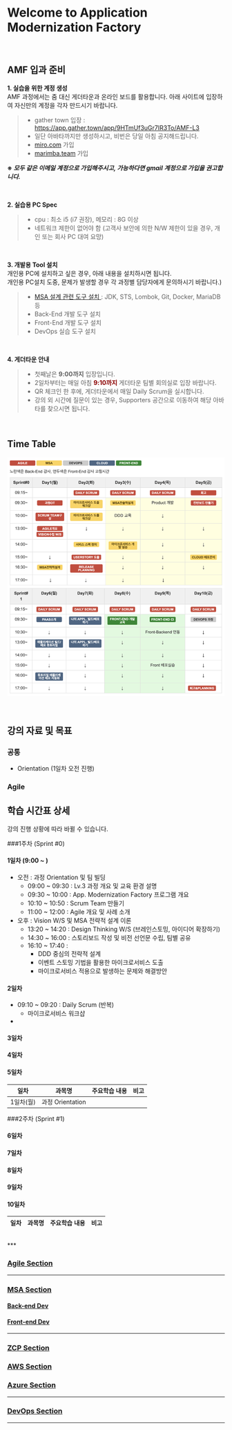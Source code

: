 # Welcome to Application Modernization Factory

<br>

## AMF 입과 준비

**1. 실습을 위한 계정 생성**   
AMF 과정에서는 줌 대신 게더타운과 온라인 보드를 활용합니다.
아래 사이트에 입장하여 자신만의 계정을 각자 만드시기 바랍니다.

> - gather town 입장 : https://app.gather.town/app/9HTmUf3uGr7IR3To/AMF-L3
>  - 일단 아바타까지만 생성하시고, 비번은 당일 아침 공지해드립니다.
> - [miro.com](https://miro.com/) 가입
> - [marimba.team](https://www.marimba.team/) 가입   

**※ _모두 같은 이메일 계정으로 가입해주시고, 가능하다면 gmail 계정으로 가입을 권고합니다._**   

<br>


**2. 실습용 PC Spec**
>  - cpu : 최소 i5 (i7 권장), 메모리 : 8G 이상
>  - 네트워크 제한이 없어야 함 (고객사 보안에 의한 N/W 제한이 있을 경우, 개인 또는 회사 PC 대여 요망)   

<br> 
   
**3. 개발용 Tool 설치**   
개인용 PC에 설치하고 싶은 경우, 아래 내용을 설치하시면 됩니다.   
개인용 PC설치 도중, 문제가 발생할 경우 각 과정별 담당자에게 문의하시기 바랍니다.)

> - [ MSA 설계 관련 도구 설치 ](./msa/MSA_install.md/) : JDK, STS, Lombok, Git, Docker, MariaDB 등
> - Back-End 개발 도구 설치
> - Front-End 개발 도구 설치
> - DevOps 실습 도구 설치 
   
<br>

**4. 게더타운 안내**
> - 첫째날은 **9:00까지** 입장입니다.
> - 2일차부터는 매일 아침  <font color="darkred">**9:10까지**</font> 게더타운 팀별 회의실로 입장 바랍니다.
> - QR 체크인 한 후에, 게더타운에서 매일 Daily Scrum을 실시합니다.
> - 강의 외 시간에 질문이 있는 경우, Supporters 공간으로 이동하여 해당 아바타를 찾으시면 됩니다.

<br>


## Time Table
![](./images/AMF-TimeTable-2022-v1.png)


<br>

## 강의 자료 및 목표

### 공통
- Orientation (1일차 오전 진행)
  
### Agile


## 학습 시간표 상세
강의 진행 상황에 따라 바뀔 수 있습니다.

###1주차 (Sprint #0)   
#### 1일차 (9:00 ~ )
- 오전 : 과정 Orientation 및 팀 빌딩
  - 09:00 ~ 09:30 : Lv.3 과정 개요 및 교육 환경 설명
  - 09:30 ~ 10:00 : App. Modernization Factory 프로그램 개요
  - 10:10 ~ 10:50 : Scrum Team 만들기
  - 11:00 ~ 12:00 : Agile 개요 및 사례 소개
- 오후 : Vision W/S 및 MSA 전략적 설계 이론
  - 13:20 ~ 14:20 : Design Thinking W/S (브레인스토밍, 아이디어 확장하기) 
  - 14:30 ~ 16:00 : 스토리보드 작성 및 비전 선언문 수립, 팀별 공유  
  - 16:10 ~ 17:40 : 
    - DDD 중심의 전략적 설계
    - 이벤트 스토밍 기법을 활용한 마이크로서비스 도출
    - 마이크로서비스 적용으로 발생하는 문제와 해결방안

#### 2일차
  - 09:10 ~ 09:20 : Daily Scrum (반복)
    - 마이크로서비스 워크샵
- 
#### 3일차

#### 4일차

#### 5일차


| 일차 | 과목명 | 주요학습 내용 |  비고  |
|---|:---:|:---|:---|
|1일차(월)|과정 Orientation|||


###2주차 (Sprint #1)   
#### 6일차

#### 7일차

#### 8일차

#### 9일차

#### 10일차


| 일차 | 과목명 | 주요학습 내용 |  비고  |
|---|:---:|:---|:---|

<br>
***

### [ Agile Section](./agile/about-agile.md/) 

***

### [ MSA Section ](./msa/about-msa.md/) 

#### [ Back-end Dev ](https://www.msaschool.io/operation/introduction/related-resource/) 

#### [ Front-end Dev ](***TBD) 

***

### [ ZCP Section ](./cloud-zcp/about-zcp.md/) 

### [ AWS Section ](./cloud-aws/about-aws.md/) 

### [ Azure Section ](./cloud-azure/about-azure.md/) 

***

### [ DevOps Section ](./devops/devops.md/) 

***




<EOF>